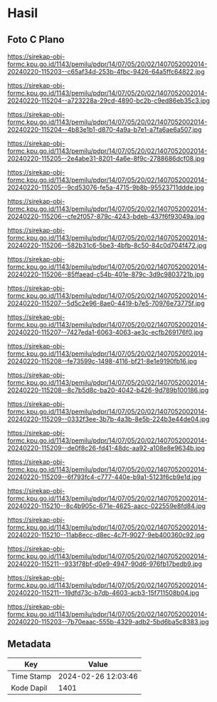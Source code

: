 # Hasil

## Foto C Plano

https://sirekap-obj-formc.kpu.go.id/1143/pemilu/pdpr/14/07/05/20/02/1407052002014-20240220-115203--c65af34d-253b-4fbc-9426-64a5ffc64822.jpg

https://sirekap-obj-formc.kpu.go.id/1143/pemilu/pdpr/14/07/05/20/02/1407052002014-20240220-115204--a723228a-29cd-4890-bc2b-c9ed86eb35c3.jpg

https://sirekap-obj-formc.kpu.go.id/1143/pemilu/pdpr/14/07/05/20/02/1407052002014-20240220-115204--4b83e1b1-d870-4a9a-b7e1-a7fa6ae6a507.jpg

https://sirekap-obj-formc.kpu.go.id/1143/pemilu/pdpr/14/07/05/20/02/1407052002014-20240220-115205--2e4abe31-8201-4a6e-8f9c-2788686dcf08.jpg

https://sirekap-obj-formc.kpu.go.id/1143/pemilu/pdpr/14/07/05/20/02/1407052002014-20240220-115205--9cd53076-fe5a-4715-9b8b-95523711ddde.jpg

https://sirekap-obj-formc.kpu.go.id/1143/pemilu/pdpr/14/07/05/20/02/1407052002014-20240220-115206--cfe2f057-879c-4243-bdeb-437f6f93049a.jpg

https://sirekap-obj-formc.kpu.go.id/1143/pemilu/pdpr/14/07/05/20/02/1407052002014-20240220-115206--582b31c6-5be3-4bfb-8c50-84c0d704f472.jpg

https://sirekap-obj-formc.kpu.go.id/1143/pemilu/pdpr/14/07/05/20/02/1407052002014-20240220-115206--85ffaead-c54b-401e-879c-3d9c9803721b.jpg

https://sirekap-obj-formc.kpu.go.id/1143/pemilu/pdpr/14/07/05/20/02/1407052002014-20240220-115207--5d5c2e96-8ae0-4419-b7e5-70976e73775f.jpg

https://sirekap-obj-formc.kpu.go.id/1143/pemilu/pdpr/14/07/05/20/02/1407052002014-20240220-115207--7427eda1-6063-4063-ae3c-ecfb269176f0.jpg

https://sirekap-obj-formc.kpu.go.id/1143/pemilu/pdpr/14/07/05/20/02/1407052002014-20240220-115208--fe73599c-1498-4116-bf21-8e1e9190fb16.jpg

https://sirekap-obj-formc.kpu.go.id/1143/pemilu/pdpr/14/07/05/20/02/1407052002014-20240220-115208--8c7b5d8c-ba20-4042-b426-9d789b100186.jpg

https://sirekap-obj-formc.kpu.go.id/1143/pemilu/pdpr/14/07/05/20/02/1407052002014-20240220-115209--0332f3ee-3b7b-4a3b-8e5b-224b3e44de04.jpg

https://sirekap-obj-formc.kpu.go.id/1143/pemilu/pdpr/14/07/05/20/02/1407052002014-20240220-115209--de0f8c26-fd41-48dc-aa92-a108e8e9634b.jpg

https://sirekap-obj-formc.kpu.go.id/1143/pemilu/pdpr/14/07/05/20/02/1407052002014-20240220-115209--6f793fc4-c777-440e-b9a1-5123f6cb9e1d.jpg

https://sirekap-obj-formc.kpu.go.id/1143/pemilu/pdpr/14/07/05/20/02/1407052002014-20240220-115210--8c4b905c-671e-4625-aacc-022559e8fd84.jpg

https://sirekap-obj-formc.kpu.go.id/1143/pemilu/pdpr/14/07/05/20/02/1407052002014-20240220-115210--11ab8ecc-d8ec-4c7f-9027-9eb400360c92.jpg

https://sirekap-obj-formc.kpu.go.id/1143/pemilu/pdpr/14/07/05/20/02/1407052002014-20240220-115211--933f78bf-d0e9-4947-90d6-976fb17bedb9.jpg

https://sirekap-obj-formc.kpu.go.id/1143/pemilu/pdpr/14/07/05/20/02/1407052002014-20240220-115211--19dfd73c-b7db-4603-acb3-15f711508b04.jpg

https://sirekap-obj-formc.kpu.go.id/1143/pemilu/pdpr/14/07/05/20/02/1407052002014-20240220-115203--7b70eaac-555b-4329-adb2-5bd6ba5c8383.jpg


## Metadata

| Key        | Value               |
| ---------- | ------------------- |
| Time Stamp | 2024-02-26 12:03:46 |
| Kode Dapil | 1401                |



